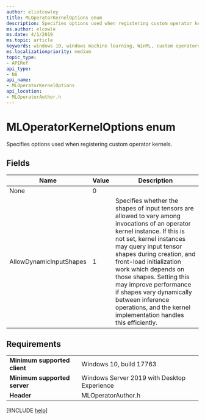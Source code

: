 ```yaml
---
author: eliotcowley
title: MLOperatorKernelOptions enum
description: Specifies options used when registering custom operator kernels.
ms.author: elcowle
ms.date: 4/1/2019
ms.topic: article
keywords: windows 10, windows machine learning, WinML, custom operators, MLOperatorKernelOptions
ms.localizationpriority: medium
topic_type:
- APIRef
api_type:
- NA
api_name:
- MLOperatorKernelOptions
api_location:
- MLOperatorAuthor.h
---
```


# MLOperatorKernelOptions enum

Specifies options used when registering custom operator kernels.

## Fields

| Name | Value | Description |
|------|-------|-------------|
| None | 0 | |
| AllowDynamicInputShapes | 1 | Specifies whether the shapes of input tensors are allowed to vary among invocations of an operator kernel instance. If this is not set, kernel instances may query input tensor shapes during creation, and front-load initialization work which depends on those shapes. Setting this may improve performance if shapes vary dynamically between inference operations, and the kernel implementation handles this efficiently. |

## Requirements

| | |
|-|-|
| **Minimum supported client** | Windows 10, build 17763 |
| **Minimum supported server** | Windows Server 2019 with Desktop Experience |
| **Header** | MLOperatorAuthor.h |

[!INCLUDE [help](../../includes/get-help.md)]
